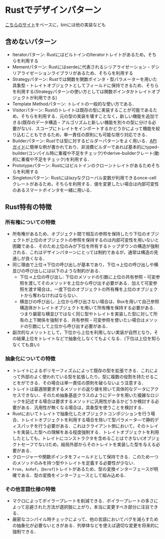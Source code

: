 # Rustでデザインパターン

[こちらのサイト](https://github.com/fadeevab/design-patterns-rust)をベースに，binには他の実装なども

## 含めないパターン

- Iteratorパターン: RustにはビルトインのIteratorトレイトがあるため，そちらを利用する
- Mementパターン: Rustにはserdeに代表されるシリアライゼーション・デシリアライゼーションライブラリがあるため、そちらを利用する
- Strategyパターン: Rustでは関数を関数ポインタ・型パラメーターを用いた具象型・トレイトオブジェクトとしてフィールドに保持できるため、そちらを利用する(Strategyパターンの使い方としては関数ポインタかトレイトオブジェクトが利用できる)
- Template Methodパターン: トレイトの一般的な使い方である．
- Visitorパターン: Rustのトレイトは既存の型に実装することが可能であるため，そちらを利用する．元の型の実装を壊すことなく，新しい機能を追加できる(既存のデータ構造・アルゴリズムと新しい機能を別々の型に分ける必要がない)．スコープにトレイトをインポートするかどうかによって機能を絞り込むこともできるため，単一責任の原則にも可能な限り対応できる．
- Builderパターン: Rustでは型に対するビルダーパターンをよく用いる．[APIガイド](https://rust-lang.github.io/api-guidelines/type-safety.html#builders-enable-construction-of-complex-values-c-builder)に簡単な例が書かれており、非消費ビルダーであれば基本的にtyped-builder(コンパイル時に重複や不足をチェック)やderive-builderクレート(動的に重複や不足をチェック)を利用する．
- Prototypeパターン: Rustにはビルトインのクローントレイトがあるためそちらを利用する
- Singletonパターン: Rustにはlazyなグローバル変数が利用できるonce-cellクレートがあるため，そちらを利用する．値を変更したい場合は内部可変性のあるスマートポインタを一緒に用いる．

## Rust特有の特徴

### 所有権についての特徴

- 所有権があるため、オブジェクト間で相互の参照を保持したり下位のオブジェクトが上位のオブジェクトの参照を保持するのは内部可変性を用いないと困難である．そのため上位のみが下位を所有するトップダウンの構造が強制される．これはデザインパターンにとっては制約であるが，通常は構造の見通しが良くなる．
- 同じ理由で上位→下位の呼び出しが基本であり，下位→上位の呼び出しや横並びの呼び出しには以下のような制約がある．
  - 下位→上位の呼び出し: 下位のメソッドの引数に上位の共有参照・可変参照を渡してそのメソッドを上位から呼び出す必要がある．加えて可変参照を渡す場合は，一度下位のオブジェクトの所有権を上位のオブジェクトから奪わなければならない．
  - 横並びの呼び出し: 上位から呼び出さない場合は、Boxを用いて自己参照構造体かトレイトオブジェクトを用いて所有権を保持する必要がある．つまり厳密な横並びではなく同じ型やトレイトを実装した型に対して所有の上下関係を強制する．共有参照・可変参照を使いたい場合はメソッドの引数にして上位から呼び出す必要がある．
- 副次的なメリットとして，下位から上位を利用しない実装が自然となり，その結果上位をトレイトなどで抽象化しなくてもよくなる．(下位は上位を知らなくても良い)

### 抽象化についての特徴

- トレイトによるポリモーフィズムによって既存の型を拡張できる．これによって外部のよく使われている型を拡張したり，型に複数の役割を持たせることをができる．その場合は単一責任の原則を破らないよう注意する．
- トレイトは最適限要求するメソッドの返り値を除いて具体的なデータにアクセスできない．そのため抽象基底クラスのようにデータを用いた複雑なロジックを記述する場合は要求するメソッドに汎用性があるかどうか検討する必要がある．汎用性が無くなる場合は，具象型を使うことを検討する．
- Rustにおいてトレイトで抽象化したオブジェクトコンポジションを行う場合、トレイトオブジェクトを利用する場合を除いて型パラメータ―で静的ディスパッチを行う必要がある．これはクライアント側において，そのトレイトを実装した型への理解をある程度強制する．トレイトオブジェクトを利用したとしても，トレイトにコンストラクタを含めることはできない(オブジェクトセーフでない)ため，結局外部からそのトレイトを実装した型を与える必要がある．
- クロージャーや関数ポインタをフィールドとして保持できる．このため一つのメソッドのみを持つ型やトレイトを定義する必要性が少ない．
- `From`，`AsRef`，(`Deref`)トレイトがあるため、型の変換インターフェースが明確である．型の変換をインターフェースとして組み込める．

### その他言語仕様の特徴

- マクロによってボイラープレートを削減できる．ポイラープレートの多さによって忌避された方法が選択肢に上がり，本当に変更すべき部分に注目できる．
- 厳密なコンパイル時チェックによって、他の言語においてバグを減らすための抽象化が必要ないときがある．列挙体などを使えば適切な変更を将来的に強制できる．
